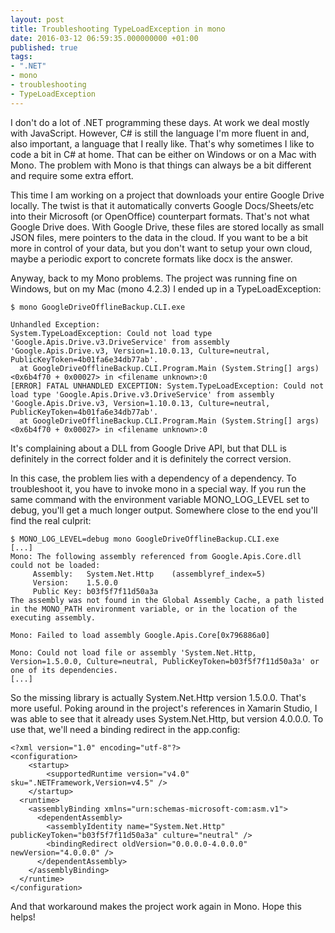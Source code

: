 ```yaml
---
layout: post
title: Troubleshooting TypeLoadException in mono
date: 2016-03-12 06:59:35.000000000 +01:00
published: true
tags:
- ".NET"
- mono
- troubleshooting
- TypeLoadException
---
```


I don't do a lot of .NET programming these days. At work we deal mostly with
JavaScript. However, C# is still the language I'm more fluent in and, also
important, a language that I really like. That's why sometimes I like to code a
bit in C# at home. That can be either on Windows or on a Mac with Mono. The
problem with Mono is that things can always be a bit different and require some
extra effort.

This time I am working on a project that downloads your entire Google Drive
locally. The twist is that it automatically converts Google Docs/Sheets/etc into
their Microsoft (or OpenOffice) counterpart formats. That's not what Google
Drive does. With Google Drive, these files are stored locally as small JSON
files, mere pointers to the data in the cloud. If you want to be a bit more in
control of your data, but you don't want to setup your own cloud, maybe a
periodic export to concrete formats like docx is the answer.

Anyway, back to my Mono problems. The project was running fine on Windows, but
on my Mac (mono 4.2.3) I ended up in a TypeLoadException:

```
$ mono GoogleDriveOfflineBackup.CLI.exe

Unhandled Exception:
System.TypeLoadException: Could not load type 'Google.Apis.Drive.v3.DriveService' from assembly 'Google.Apis.Drive.v3, Version=1.10.0.13, Culture=neutral, PublicKeyToken=4b01fa6e34db77ab'.
  at GoogleDriveOfflineBackup.CLI.Program.Main (System.String[] args) <0x6b4f70 + 0x00027> in <filename unknown>:0
[ERROR] FATAL UNHANDLED EXCEPTION: System.TypeLoadException: Could not load type 'Google.Apis.Drive.v3.DriveService' from assembly 'Google.Apis.Drive.v3, Version=1.10.0.13, Culture=neutral, PublicKeyToken=4b01fa6e34db77ab'.
  at GoogleDriveOfflineBackup.CLI.Program.Main (System.String[] args) <0x6b4f70 + 0x00027> in <filename unknown>:0
```

It's complaining about a DLL from Google Drive API, but that DLL is definitely
in the correct folder and it is definitely the correct version.

In this case, the problem lies with a dependency of a dependency. To
troubleshoot it, you have to invoke mono in a special way. If you run the same
command with the environment variable MONO_LOG_LEVEL set to debug, you'll get a
much longer output. Somewhere close to the end you'll find the real culprit:

```
$ MONO_LOG_LEVEL=debug mono GoogleDriveOfflineBackup.CLI.exe
[...]
Mono: The following assembly referenced from Google.Apis.Core.dll could not be loaded:
     Assembly:   System.Net.Http    (assemblyref_index=5)
     Version:    1.5.0.0
     Public Key: b03f5f7f11d50a3a
The assembly was not found in the Global Assembly Cache, a path listed in the MONO_PATH environment variable, or in the location of the executing assembly.

Mono: Failed to load assembly Google.Apis.Core[0x796886a0]

Mono: Could not load file or assembly 'System.Net.Http, Version=1.5.0.0, Culture=neutral, PublicKeyToken=b03f5f7f11d50a3a' or one of its dependencies.
[...]
```

So the missing library is actually System.Net.Http version 1.5.0.0. That's more
useful. Poking around in the project's references in Xamarin Studio, I was able
to see that it already uses System.Net.Http, but version 4.0.0.0. To use that,
we'll need a binding redirect in the app.config:

```
<?xml version="1.0" encoding="utf-8"?>
<configuration>
    <startup>
        <supportedRuntime version="v4.0" sku=".NETFramework,Version=v4.5" />
    </startup>
  <runtime>
    <assemblyBinding xmlns="urn:schemas-microsoft-com:asm.v1">
      <dependentAssembly>
        <assemblyIdentity name="System.Net.Http" publicKeyToken="b03f5f7f11d50a3a" culture="neutral" />
        <bindingRedirect oldVersion="0.0.0.0-4.0.0.0" newVersion="4.0.0.0" />
      </dependentAssembly>
    </assemblyBinding>
  </runtime>
</configuration>
```

And that workaround makes the project work again in Mono. Hope this helps!
